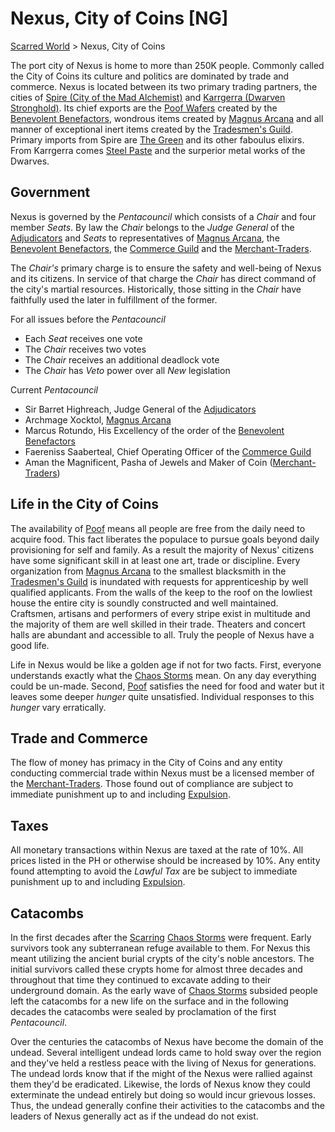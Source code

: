 # Nexus, City of Coins [NG]
[Scarred World](./scarred-world.md) > Nexus, City of Coins

The port city of Nexus is home to more than 250K people. Commonly called the City of Coins its culture and politics are dominated by trade and commerce. Nexus is located between its two primary trading partners, the cities of [Spire (City of the Mad Alchemist)](./trade-partner-1.md) and [Karrgerra (Dwarven Stronghold)](./trade-partner-2.md). Its chief exports are the [Poof Wafers](./poof.md) created by the [Benevolent Benefactors](./feeders.md), wondrous items created by [Magnus Arcana](./wizards.md) and all manner of exceptional inert items created by the [Tradesmen's Guild](./tradesmen.md). Primary imports from Spire are [The Green](./green.md) and its other faboulus elixirs. From Karrgerra comes [Steel Paste](./steel-paste.md) and the surperior metal works of the Dwarves.

## Government
Nexus is governed by the *Pentacouncil* which consists of a *Chair* and four member *Seats*. By law the *Chair* belongs to the *Judge General* of the [Adjudicators](./judges.md) and *Seats* to representatives of [Magnus Arcana](./wizards.md), the [Benevolent Benefactors](./feeders.md), the [Commerce Guild](./bankers.md) and the [Merchant-Traders](./merchants.md).

The *Chair's* primary charge is to ensure the safety and well-being of Nexus and its citizens. In service of that charge the *Chair* has direct command of the city's martial resources. Historically, those sitting in the *Chair* have faithfully used the later in fulfillment of the former.

For all issues before the *Pentacouncil* 

* Each *Seat* receives one vote
* The *Chair* receives two votes 
* The *Chair* receives an additional deadlock vote
* The *Chair* has *Veto* power over all *New* legislation

Current *Pentacouncil*
- Sir Barret Highreach, Judge General of the [Adjudicators](./judges.md)
- Archmage Xocktol, [Magnus Arcana](./wizards.md)
- Marcus Rotundo, His Excellency of the order of the [Benevolent Benefactors](./feeders.md)
- Faereniss Saaberteal, Chief Operating Officer of the [Commerce Guild](./bankers.md)
- Aman the Magnificent, Pasha of Jewels and Maker of Coin ([Merchant-Traders](./merchants.md))

## Life in the City of Coins
The availability of [Poof](./poof.md) means all people are free from the daily need to acquire food. This fact liberates the populace to pursue goals beyond daily provisioning for self and family. As a result the majority of Nexus' citizens have some significant skill in at least one art, trade or discipline. Every organization from [Magnus Arcana](./wizards.md) to the smallest blacksmith in the [Tradesmen's Guild](./tradesmen.md) is inundated with requests for apprenticeship by well qualified applicants. From the walls of the keep to the roof on the lowliest house the entire city is soundly constructed and well maintained. Craftsmen, artisans and performers of every stripe exist in multitude and the majority of them are well skilled in their trade. Theaters and concert halls are abundant and accessible to all. Truly the people of Nexus have a good life.

Life in Nexus would be like a golden age if not for two facts. First, everyone understands exactly what the [Chaos Storms](./chaos-storms.md) mean. On any day everything could be un-made. Second, [Poof](./poof.md) satisfies the need for food and water but it leaves some deeper _hunger_ quite unsatisfied. Individual responses to this _hunger_ vary erratically.

## Trade and Commerce
The flow of money has primacy in the City of Coins and any entity conducting commercial trade within Nexus must be a licensed member of the [Merchant-Traders](./merchants.md). Those found out of compliance are subject to immediate punishment up to and including [Expulsion](./expulsion.md).

## Taxes
All monetary transactions within Nexus are taxed at the rate of 10%. All prices listed in the PH or otherwise should be increased by 10%. Any entity found attempting to avoid the *Lawful Tax* are be subject to immediate punishment up to and including [Expulsion](./expulsion.md).

## Catacombs
In the first decades after the [Scarring](./scarred-world.md) [Chaos Storms](./chaos-storms.md) were frequent. Early survivors took any subterranean refuge available to them. For Nexus this meant utilizing the ancient burial crypts of the city's noble ancestors. The initial survivors called these crypts home for almost three decades and throughout that time they continued to excavate adding to their underground domain. As the early wave of [Chaos Storms](./chaos-storms.md) subsided people left the catacombs for a new life on the surface and in the following decades the catacombs were sealed by proclamation of the first *Pentacouncil*.

Over the centuries the catacombs of Nexus have become the domain of the undead. Several intelligent undead lords came to hold sway over the region and they've held a restless peace with the living of Nexus for generations. The undead lords know that if the might of the Nexus were rallied against them they'd be eradicated. Likewise, the lords of Nexus know they could exterminate the undead entirely but doing so would incur grievous losses. Thus, the undead generally confine their activities to the catacombs and the leaders of Nexus generally act as if the undead do not exist.
